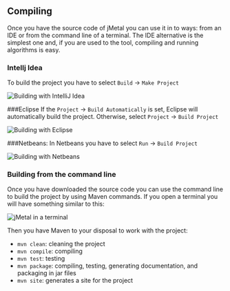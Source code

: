 ## Compiling

Once you have the source code of jMetal you can use it in to ways: from an IDE or from the command line of a terminal. The IDE alternative is the simplest one and, if you are used to the tool, compiling and running algorithms is easy.

### Intellj Idea
  To build the project you have to select `Build` -> `Make Project`
  
![Building with IntelliJ Idea](https://github.com/jMetal/jMetalDocumentation/blob/master/figures/BuildIJICE14.png)  
  
  
###Eclipse
  If the `Project` -> `Build Automatically` is set, Eclipse will automatically build the project. Otherwise,  select  `Project` -> `Build Project`
  
![Building with Eclipse](https://github.com/jMetal/jMetalDocumentation/blob/master/figures/BuildEclipse.png)  

  
###Netbeans:
  In Netbeans you have to select `Run` -> `Build Project`

![Building with Netbeans](https://github.com/jMetal/jMetalDocumentation/blob/master/figures/BuildNetbeans.png)  

### Building from the command line

Once you have downloaded the source code you can use the command line to build the project by using Maven commands. If you open a terminal you will have something similar to this:

![jMetal in a terminal](https://github.com/jMetal/jMetalDocumentation/blob/master/figures/jMetalInTerminal.png)  

Then you have Maven to your disposal to work with the project:
* `mvn clean`: cleaning the project
* `mvn compile`: compiling
* `mvn test`: testing
* `mvn package`: compiling, testing, generating documentation, and packaging in jar files
* `mvn site`: generates a site for the project
